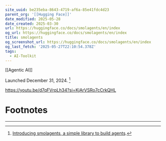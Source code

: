 ```yaml
---
site_uuid: be235eba-8643-4719-af6a-85e41fdc4d23
parent_org: '[[Hugging Face]]'
date_modified: 2025-05-28
date_created: 2025-03-30
url: https://huggingface.co/docs/smolagents/en/index
og_url: https://huggingface.co/docs/smolagents/en/index
title: smolagents
og_screenshot_url: https://huggingface.co/docs/smolagents/en/index
og_last_fetch: '2025-05-27T22:10:54.378Z'
tags:
  - AI-Toolkit
---
```


[[Agentic AI]]

Launched December 31, 2024. [^4be426]

https://youtu.be/d7qFVrpLh34?si=KjArVSRo7cCrkQHL


# Footnotes
***
[^4be426]: [Introducing smolagents, a simple library to build agents](https://huggingface.co/blog/smolagents). 
